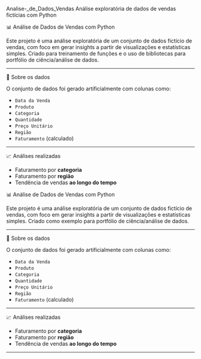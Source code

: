  Analise-_de_Dados_Vendas
Análise exploratória de dados de vendas fictícias com Python

 📊 Análise de Dados de Vendas com Python

Este projeto é uma análise exploratória de um conjunto de dados fictício de vendas, com foco em gerar insights a partir de visualizações e estatísticas simples. Criado para treinamento de funções e o uso de bibliotecas para portfólio de ciência/análise de dados.

---

 🧪 Sobre os dados

O conjunto de dados foi gerado artificialmente com colunas como:

- `Data da Venda`
- `Produto`
- `Categoria`
- `Quantidade`
- `Preço Unitário`
- `Região`
- `Faturamento` (calculado)

---

 📈 Análises realizadas

- Faturamento por **categoria**
- Faturamento por **região**
- Tendência de vendas **ao longo do tempo**

 📊 Análise de Dados de Vendas com Python

Este projeto é uma análise exploratória de um conjunto de dados fictício de vendas, com foco em gerar insights a partir de visualizações e estatísticas simples. Criado como exemplo para portfólio de ciência/análise de dados.

---

 🧪 Sobre os dados

O conjunto de dados foi gerado artificialmente com colunas como:

- `Data da Venda`
- `Produto`
- `Categoria`
- `Quantidade`
- `Preço Unitário`
- `Região`
- `Faturamento` (calculado)

---

 📈 Análises realizadas

- Faturamento por **categoria**
- Faturamento por **região**
- Tendência de vendas **ao longo do tempo**

---


